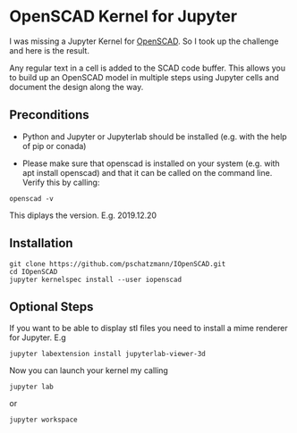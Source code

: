 # OpenSCAD Kernel for Jupyter

I was missing a Jupyter Kernel for [OpenSCAD](https://www.openscad.org/). So I took up the challenge and here is the result.  

Any regular text in a cell is added to the SCAD code buffer. This allows you to build up an OpenSCAD model in multiple steps using Jupyter cells and document the design along the way.

## Preconditions
- Python and Jupyter or Jupyterlab should be installed (e.g. with the help of pip or conada) 

- Please make sure that openscad is installed on your system (e.g. with apt install openscad) and that it can be called on the command line. Verify this by calling:
```
openscad -v
```
This diplays the version. E.g. 2019.12.20

## Installation

```
git clone https://github.com/pschatzmann/IOpenSCAD.git
cd IOpenSCAD
jupyter kernelspec install --user iopenscad
```

## Optional Steps
If you want to be able to display stl files you need to install a mime renderer for Jupyter. E.g

```
jupyter labextension install jupyterlab-viewer-3d
```

Now you can launch your kernel my calling

```
jupyter lab
```
or 
```
jupyter workspace
```
